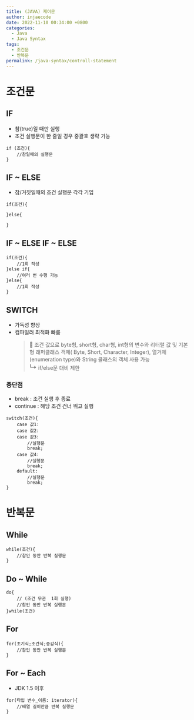 ```yaml
---
title: (JAVA) 제어문
author: injaecode
date: 2022-11-10 00:34:00 +0800
categories:
  - Java
  - Java Syntax
tags:
  - 조건문
  - 반복문
permalink: /java-syntax/controll-statement
---
```


# 조건문

## IF

- 참(true)일 때만 실행
- 조건 실행문이 한 줄일 경우 중괄호 생략 가능

```
if (조건){
	//참일때의 실행문
}
```

## IF ~ ELSE

- 참/거짓일때의 조건 실행문 각각 기입

```
if(조건){

}else{

}
```

## IF ~ ELSE IF ~ ELSE

```
if(조건){
	//1회 작성
}else if{
	//여러 번 수행 가능
}else{
	//1회 작성
}

```

## SWITCH

- 가독성 향상
- 컴파일러 최적화 빠름
  > 📌 조건 값으로 byte형, short형, char형, int형의 변수와 리터럴 값 및 기본형 래퍼클래스 객체( Byte, Short, Character, Integer), 열거체(enumeration type)와 String 클래스의 객체 사용 가능  
  > <span style='font-size: 15pt; '>↳</span> if/else문 대비 제한

### 중단점

- break : 조건 실행 후 종료
- continue : 해당 조건 건너 뛰고 실행

```
switch(조건){
	case 값1:
	case 값2:
	case 값3:
		//실행문
		break;
	case 값4:
		//실행문
		break;
	default:
		//실행문
		break;
}
```

# 반복문

## While

```
while(조건){
	//참인 동안 반복 실행문
}
```

## Do ~ While

```
do{
	// (조건 무관  1회 실행)
	//참인 동안 반복 실행문
}while(조건)
```

## For

```
for(초기식;조건식;증감식){
	//참인 동안 반복 실행문
}
```

## For ~ Each

- JDK 1.5 이후

```
for(타입 변수_이름: iterator){
	//배열 길이만큼 반복 실행문
}
```
